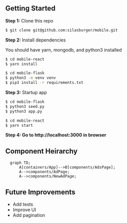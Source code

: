 ## Getting Started

**Step 1:** Clone this repo
   
```bash
$ git clone git@github.com:silasburger/mobile.git

```

**Step 2:** Install dependencies

You should have yarn, mongodb, and python3 installed

```bash
$ cd mobile-react
$ yarn install
```

```bash
$ cd mobile-flask
$ python3 -m venv venv
$ pip3 install -r requirements.txt
```

**Step 3:** Startup app
```bash
$ cd mobile-flask
$ python3 seed.py
$ python3 app.py
```

```bash
$ cd mobile-react
$ yarn start
```

**Step 4: Go to http://localhost:3000 in browser**

## Component Heirarchy 

```mermaid
  graph TD;
      A[containers/App]-->B[components/AdsPage];
      A-->components/AdPage;
      A-->components/NewAdPage;
```

## Future Improvements
- Add tests
- Improve UI 
- Add pagination

